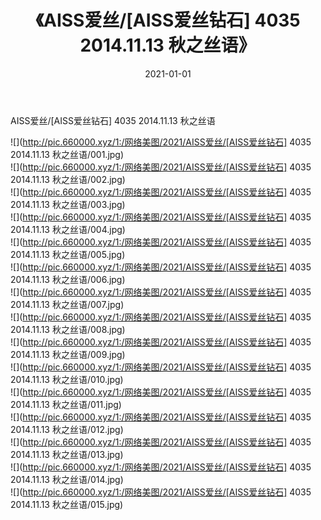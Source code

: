 ﻿---
layout: post
title:  《AISS爱丝/[AISS爱丝钻石] 4035 2014.11.13 秋之丝语》
date:   2021-01-01
img: http://pic.660000.xyz/1:/网络美图/2021/AISS爱丝/[AISS爱丝钻石] 4035 2014.11.13 秋之丝语/000.jpg
categories: [美女, 清纯, 唯美]
---

AISS爱丝/[AISS爱丝钻石] 4035 2014.11.13 秋之丝语

 ![](http://pic.660000.xyz/1:/网络美图/2021/AISS爱丝/[AISS爱丝钻石] 4035 2014.11.13 秋之丝语/001.jpg) <br>![](http://pic.660000.xyz/1:/网络美图/2021/AISS爱丝/[AISS爱丝钻石] 4035 2014.11.13 秋之丝语/002.jpg) <br>![](http://pic.660000.xyz/1:/网络美图/2021/AISS爱丝/[AISS爱丝钻石] 4035 2014.11.13 秋之丝语/003.jpg) <br>![](http://pic.660000.xyz/1:/网络美图/2021/AISS爱丝/[AISS爱丝钻石] 4035 2014.11.13 秋之丝语/004.jpg) <br>![](http://pic.660000.xyz/1:/网络美图/2021/AISS爱丝/[AISS爱丝钻石] 4035 2014.11.13 秋之丝语/005.jpg) <br>![](http://pic.660000.xyz/1:/网络美图/2021/AISS爱丝/[AISS爱丝钻石] 4035 2014.11.13 秋之丝语/006.jpg) <br>![](http://pic.660000.xyz/1:/网络美图/2021/AISS爱丝/[AISS爱丝钻石] 4035 2014.11.13 秋之丝语/007.jpg) <br>![](http://pic.660000.xyz/1:/网络美图/2021/AISS爱丝/[AISS爱丝钻石] 4035 2014.11.13 秋之丝语/008.jpg) <br>![](http://pic.660000.xyz/1:/网络美图/2021/AISS爱丝/[AISS爱丝钻石] 4035 2014.11.13 秋之丝语/009.jpg) <br>![](http://pic.660000.xyz/1:/网络美图/2021/AISS爱丝/[AISS爱丝钻石] 4035 2014.11.13 秋之丝语/010.jpg) <br>![](http://pic.660000.xyz/1:/网络美图/2021/AISS爱丝/[AISS爱丝钻石] 4035 2014.11.13 秋之丝语/011.jpg) <br>![](http://pic.660000.xyz/1:/网络美图/2021/AISS爱丝/[AISS爱丝钻石] 4035 2014.11.13 秋之丝语/012.jpg) <br>![](http://pic.660000.xyz/1:/网络美图/2021/AISS爱丝/[AISS爱丝钻石] 4035 2014.11.13 秋之丝语/013.jpg) <br>![](http://pic.660000.xyz/1:/网络美图/2021/AISS爱丝/[AISS爱丝钻石] 4035 2014.11.13 秋之丝语/014.jpg) <br>![](http://pic.660000.xyz/1:/网络美图/2021/AISS爱丝/[AISS爱丝钻石] 4035 2014.11.13 秋之丝语/015.jpg) <br>